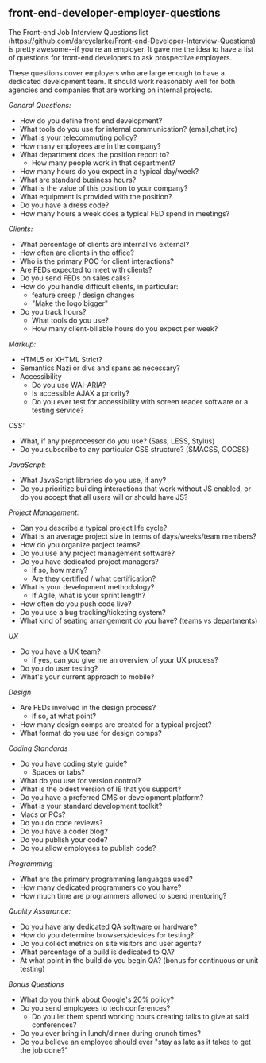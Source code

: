 <article itemprop="mainContentOfPage" class="markdown-body entry-content"><h1>
<a href="#front-end-developer-employer-questions" class="anchor" name="front-end-developer-employer-questions"><span class="mini-icon mini-icon-link"></span></a>front-end-developer-employer-questions</h1>

<p>The Front-end Job Interview Questions list (<a href="https://github.com/darcyclarke/Front-end-Developer-Interview-Questions">https://github.com/darcyclarke/Front-end-Developer-Interview-Questions</a>) is pretty awesome--if you're an employer. It gave me the idea to have a list of questions for front-end developers to ask prospective employers.</p>

<p>These questions cover employers who are large enough to have a dedicated development team. It should work reasonably well for both agencies and companies that are working on internal projects.</p>

<p><em>General Questions:</em></p>

<ul>
<li>How do you define front end development?</li>
<li>What tools do you use for internal communication? (email,chat,irc)</li>
<li>What is your telecommuting policy?</li>
<li>How many employees are in the company?</li>
<li>What department does the position report to?

<ul>
<li>How many people work in that department?</li>
</ul>
</li>
<li>How many hours do you expect in a typical day/week?</li>
<li>What are standard business hours?</li>
<li>What is the value of this position to your company?</li>
<li>What equipment is provided with the position?</li>
<li>Do you have a dress code?</li>
<li>How many hours a week does a typical FED spend in meetings?</li>
</ul><p><em>Clients:</em></p>

<ul>
<li>What percentage of clients are internal vs external?</li>
<li>How often are clients in the office?</li>
<li>Who is the primary POC for client interactions?</li>
<li>Are FEDs expected to meet with clients?</li>
<li>Do you send FEDs on sales calls?</li>
<li>How do you handle difficult clients, in particular:

<ul>
<li>feature creep / design changes</li>
<li>"Make the logo bigger"</li>
</ul>
</li>
<li>Do you track hours?

<ul>
<li>What tools do you use?</li>
<li>How many client-billable hours do you expect per week?</li>
</ul>
</li>
</ul><p><em>Markup:</em></p>

<ul>
<li>HTML5 or XHTML Strict?</li>
<li>Semantics Nazi or divs and spans as necessary?</li>
<li>Accessibility

<ul>
<li>Do you use WAI-ARIA?</li>
<li>Is accessible AJAX a priority?</li>
<li>Do you ever test for accessibility with screen reader software or a testing service?</li>
</ul>
</li>
</ul><p><em>CSS:</em></p>

<ul>
<li>What, if any preprocessor do you use? (Sass, LESS, Stylus)</li>
<li>Do you subscribe to any particular CSS structure? (SMACSS, OOCSS)</li>
</ul><p><em>JavaScript:</em></p>

<ul>
<li>What JavaScript libraries do you use, if any?</li>
<li>Do you prioritize building interactions that work without JS enabled, or do you accept that all users will or should have JS?</li>
</ul><p><em>Project Management:</em></p>

<ul>
<li>Can you describe a typical project life cycle?</li>
<li>What is an average project size in terms of days/weeks/team members?</li>
<li>How do you organize project teams?</li>
<li>Do you use any project management software?</li>
<li>Do you have dedicated project managers?

<ul>
<li>If so, how many?</li>
<li>Are they certified / what certification?</li>
</ul>
</li>
<li>What is your development methodology?

<ul>
<li>If Agile, what is your sprint length?</li>
</ul>
</li>
<li>How often do you push code live?</li>
<li>Do you use a bug tracking/ticketing system?</li>
<li>What kind of seating arrangement do you have?
(teams vs departments)</li>
</ul><p><em>UX</em></p>

<ul>
<li>Do you have a UX team?

<ul>
<li>if yes, can you give me an overview of your UX process?</li>
</ul>
</li>
<li>Do you do user testing?</li>
<li>What's your current approach to mobile?</li>
</ul><p><em>Design</em></p>

<ul>
<li>Are FEDs involved in the design process?

<ul>
<li>if so, at what point?</li>
</ul>
</li>
<li>How many design comps are created for a typical project?</li>
<li>What format do you use for design comps?</li>
</ul><p><em>Coding Standards</em></p>

<ul>
<li>Do you have coding style guide?

<ul>
<li>Spaces or tabs?</li>
</ul>
</li>
<li>What do you use for version control?</li>
<li>What is the oldest version of IE that you support?</li>
<li>Do you have a preferred CMS or development platform?</li>
<li>What is your standard development toolkit?</li>
<li>Macs or PCs?</li>
<li>Do you do code reviews?</li>
<li>Do you have a coder blog?</li>
<li>Do you publish your code?</li>
<li>Do you allow employees to publish code?</li>
</ul><p><em>Programming</em></p>

<ul>
<li>What are the primary programming languages used?</li>
<li>How many dedicated programmers do you have?</li>
<li>How much time are programmers allowed to spend mentoring?</li>
</ul><p><em>Quality Assurance:</em></p>

<ul>
<li>Do you have any dedicated QA software or hardware?</li>
<li>How do you determine browsers/devices for testing?</li>
<li>Do you collect metrics on site visitors and user agents?</li>
<li>What percentage of a build is dedicated to QA?</li>
<li>At what point in the build do you begin QA?
(bonus for continuous or unit testing)</li>
</ul><p><em>Bonus Questions</em></p>

<ul>
<li>What do you think about Google's 20% policy?</li>
<li>Do you send employees to tech conferences?

<ul>
<li>Do you let them spend working hours creating talks to give at said conferences?</li>
</ul>
</li>
<li>Do you ever bring in lunch/dinner during crunch times?</li>
<li>Do you believe an employee should ever "stay as late as it takes to get the job done?"</li>
</ul><pre><code></code></pre></article>
